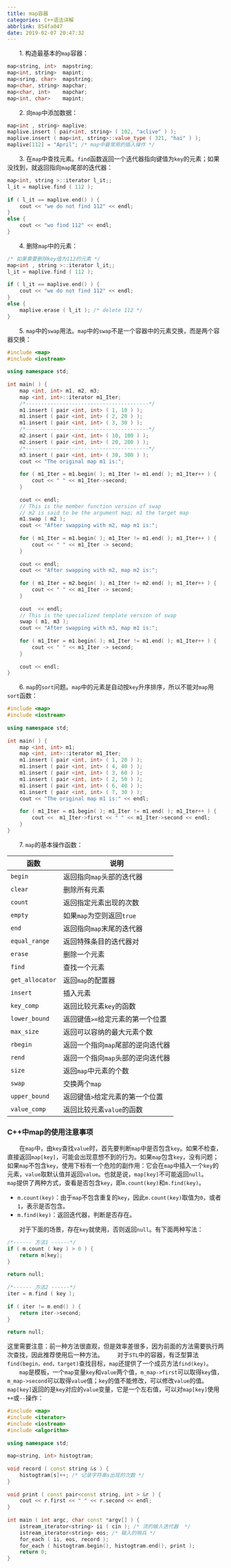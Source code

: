 ```yaml
---
title: map容器
categories: C++语法详解
abbrlink: 854fa047
date: 2019-02-07 20:47:32
---
```

&emsp;&emsp;1. 构造最基本的`map`容器：<!--more-->

``` cpp
map<string, int>  mapstring;
map<int, string>  mapint;
map<sring, char>  mapstring;
map<char, string> mapchar;
map<char, int>    mapchar;
map<int, char>    mapint;
```

&emsp;&emsp;2. 向`map`中添加数据：

``` cpp
map<int , string> maplive;
maplive.insert ( pair<int, string> ( 102, "aclive" ) );
maplive.insert ( map<int, string>::value_type ( 321, "hai" ) );
maplive[112] = "April"; /* map中最常用的插入操作 */
```

&emsp;&emsp;3. 在`map`中查找元素。`find`函数返回一个迭代器指向键值为`key`的元素；如果没找到，就返回指向`map`尾部的迭代器：

``` cpp
map<int, string >::iterator l_it;;
l_it = maplive.find ( 112 );
​
if ( l_it == maplive.end() ) {
    cout << "we do not find 112" << endl;
}
else {
    cout << "wo find 112" << endl;
}
```

&emsp;&emsp;4. 删除`map`中的元素：

``` cpp
/* 如果需要删除key值为112的元素 */
map<int , string >::iterator l_it;;
l_it = maplive.find ( 112 );
​
if ( l_it == maplive.end() ) {
    cout << "we do not find 112" << endl;
}
else {
    maplive.erase ( l_it ); /* delete 112 */
}
```

&emsp;&emsp;5. `map`中的`swap`用法。`map`中的`swap`不是一个容器中的元素交换，而是两个容器交换：

``` cpp
#include <map>
#include <iostream>
​
using namespace std;
​
int main( ) {
    map <int, int> m1, m2, m3;
    map <int, int>::iterator m1_Iter;
    /*----------------------------------------*/
    m1.insert ( pair <int, int> ( 1, 10 ) );
    m1.insert ( pair <int, int> ( 2, 20 ) );
    m1.insert ( pair <int, int> ( 3, 30 ) );
    /*----------------------------------------*/
    m2.insert ( pair <int, int> ( 10, 100 ) );
    m2.insert ( pair <int, int> ( 20, 200 ) );
    /*----------------------------------------*/
    m3.insert ( pair <int, int> ( 30, 300 ) );
    cout << "The original map m1 is:";
​
    for ( m1_Iter = m1.begin( ); m1_Iter != m1.end( ); m1_Iter++ ) {
        cout << " " << m1_Iter->second;
    }
​
    cout << endl;
    // This is the member function version of swap
    // m2 is said to be the argument map; m1 the target map
    m1.swap ( m2 );
    cout << "After swapping with m2, map m1 is:";
​
    for ( m1_Iter = m1.begin( ); m1_Iter != m1.end( ); m1_Iter++ ) {
        cout << " " << m1_Iter -> second;
    }
​
    cout << endl;
    cout << "After swapping with m2, map m2 is:";
​
    for ( m1_Iter = m2.begin( ); m1_Iter != m2.end( ); m1_Iter++ ) {
        cout << " " << m1_Iter -> second;
    }
​
    cout  << endl;
    // This is the specialized template version of swap
    swap ( m1, m3 );
    cout << "After swapping with m3, map m1 is:";
​
    for ( m1_Iter = m1.begin( ); m1_Iter != m1.end( ); m1_Iter++ ) {
        cout << " " << m1_Iter -> second;
    }
​
    cout << endl;
}
```

&emsp;&emsp;6. `map`的`sort`问题。`map`中的元素是自动按`key`升序排序，所以不能对`map`用`sort`函数：

``` cpp
#include <map>
#include <iostream>
​
using namespace std;
​
int main( ) {
    map <int, int> m1;
    map <int, int>::iterator m1_Iter;
    m1.insert ( pair <int, int> ( 1, 20 ) );
    m1.insert ( pair <int, int> ( 4, 40 ) );
    m1.insert ( pair <int, int> ( 3, 60 ) );
    m1.insert ( pair <int, int> ( 2, 50 ) );
    m1.insert ( pair <int, int> ( 6, 40 ) );
    m1.insert ( pair <int, int> ( 7, 30 ) );
    cout << "The original map m1 is:" << endl;
​
    for ( m1_Iter = m1.begin( ); m1_Iter != m1.end( ); m1_Iter++ ) {
        cout <<  m1_Iter->first << " " << m1_Iter->second << endl;
    }
}
```

&emsp;&emsp;7. `map`的基本操作函数：

函数            | 说明
----------------|-----
`begin`         | 返回指向`map`头部的迭代器
`clear`         | 删除所有元素
`count`         | 返回指定元素出现的次数
`empty`         | 如果`map`为空则返回`true`
`end`           | 返回指向`map`末尾的迭代器
`equal_range`   | 返回特殊条目的迭代器对
`erase`         | 删除一个元素
`find`          | 查找一个元素
`get_allocator` | 返回`map`的配置器
`insert`        | 插入元素
`key_comp`      | 返回比较元素`key`的函数
`lower_bound`   | 返回键值`>=`给定元素的第一个位置
`max_size`      | 返回可以容纳的最大元素个数
`rbegin`        | 返回一个指向`map`尾部的逆向迭代器
`rend`          | 返回一个指向`map`头部的逆向迭代器
`size`          | 返回`map`中元素的个数
`swap`          | 交换两个`map`
`upper_bound`   | 返回键值`>`给定元素的第一个位置
`value_comp`    | 返回比较元素`value`的函数

### C++中map的使用注意事项

&emsp;&emsp;在`map`中，由`key`查找`value`时，首先要判断`map`中是否包含`key`。如果不检查，直接返回`map[key]`，可能会出现意想不到的行为。如果`map`包含`key`，没有问题；如果`map`不包含`key`，使用下标有一个危险的副作用：它会在`map`中插入一个`key`的元素，`value`取默认值并返回`value`。也就是说，`map[key]`不可能返回`null`。
&emsp;&emsp;`map`提供了两种方式，查看是否包含`key`，即`m.count(key)`和`m.find(key)`。

- `m.count(key)`：由于`map`不包含重复的`key`，因此`m.count(key)`取值为`0`，或者`1`，表示是否包含。
- `m.find(key)`：返回迭代器，判断是否存在。

&emsp;&emsp;对于下面的场景，存在`key`就使用，否则返回`null`。有下面两种写法：

``` cpp
/*------ 方法1 ------*/
if ( m.count ( key ) > 0 ) {
    return m[key];
}
​
return null;
​
/*------ 方法2 ------*/
iter = m.find ( key );
​
if ( iter != m.end() ) {
    return iter->second;
}
​
return null;
```

这里需要注意：前一种方法很直观，但是效率差很多，因为前面的方法需要执行两次查找，因此推荐使用后一种方法。
&emsp;&emsp;对于`STL`中的容器，有泛型算法`find(begin，end，target)`查找目标，`map`还提供了一个成员方法`find(key)`。
&emsp;&emsp;`map`是模板，一个`map`变量`key`和`value`两个值，`m_map->first`可以取得`key`值，`m_map->second`可以取得`value`值；`key`的值不能修改，可以修改`value`的值。`map[key]`返回的是`key`对应的`value`变量，它是一个左右值，可以对`map[key]`使用`++`或`--`操作：

``` cpp
#include <map>
#include <iterator>
#include <iostream>
#include <algorithm>
​
using namespace std;
​
map<string, int> histogtram;
​
void record ( const string &s ) {
    histogtram[s]++; /* 记录字符串s出现的次数 */
}
​
void print ( const pair<const string, int > &r ) {
    cout << r.first << " " << r.second << endl;
}
​
int main ( int argc, char const *argv[] ) {
    istream_iterator<string> ii ( cin ); /* 流的输入迭代器  */
    istream_iterator<string> eos; /* 输入的哨兵 */
    for_each ( ii, eos, record );
    for_each ( histogtram.begin(), histogtram.end(), print );
    return 0;
}
```